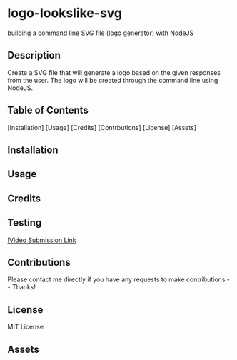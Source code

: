 # logo-lookslike-svg
building a command line SVG file (logo generator) with NodeJS

## Description
Create a SVG file that will generate a logo based on the given responses from the user. The logo will be created through the command line using NodeJS.

## Table of Contents
[Installation]
[Usage]
[Credits]
[Contrbutions]
[License]
[Assets]

## Installation

## Usage

## Credits

## Testing
[!Video Submission Link]()

## Contributions
Please contact me directly if you have any requests to make contributions -- Thanks!

## License
MIT License

## Assets
